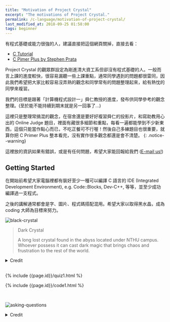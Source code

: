 ```yaml
---
title: "Motivation of Project Crystal"
excerpt: "The motivations of Project Crystal."
permalink: /c-language/motivation-of-project-crystal/
last_modified_at: 2018-09-25 01:58:00
tags: beginner
---
```


有程式基礎或能力很強的人，建議直接把這個網頁關掉，直接去看：
- [C Tutorial](https://www.tutorialspoint.com/cprogramming/index.htm)
- [C Pimer Plus by Stephen Prata](http://a.co/d/deD8s7I)

Project Crystal 的觀眾群設定為剛進清大資工系但卻沒有程式基礎的人。一般而言上課的進度較快，很容易漏聽一些上課重點，通常同學遇到的問題都很雷同，因此我們希望把大家比較容易沒弄熟的觀念和同學常有的問題整理起來，給有熱忱的同學來複習。

我們的目標是跟著「計算機程式設計一」舜仁教授的進度，發布供同學參考的觀念整理。(至於能不能持續到期末就是另一回事了...)

這裡只是整理常搞混的觀念，在宿舍還是要好好複習舜仁的投影片，和寫助教用心出的 Online Judge 題目，裡面有藏很多細節和重點，每看一遍都能學到不少新東西，這個只能當作點心而已，不吃正餐可不行喔！然後自己多練題目也很重要，就算你把 C Primer Plus 整本看完，沒有實作很多觀念都還是會不清楚。
{: .notice--warning}

<!--more-->

這裡放的資訊如果有錯誤，或是有任何問題，希望大家能回報給我們 (<a href="mailto:j3.soon@msa.hinet.net">E-mail us!</a>)

## Getting Started

在開始前希望大家電腦裡都有裝好至少一種可以編譯 C 語言的 IDE (Integrated Development Environment), e.g. Code::Blocks, Dev-C++, 等等，並至少成功編譯過一支程式。

之後的講解通常都會是字、圖片、程式碼搭配混用。希望大家以取得黑水晶，成為 coding 大師為目標來努力。

![black-crystal]({{site.imgs}}{{page.id}}/crystal_black.png)

> Dark Crystal
>
> A long lost crystal found in the abyss located under NTHU campus.<br/>Whoever possess it can cast dark magic that brings chaos and frustration to the rest of the world.

<details><summary markdown="span">Credit</summary>The black crystal above is licensed by <a href="https://www.instagram.com/j00bcat/">Jenny</a>.</details><br/>

{% include {{page.id}}/quiz1.html %}

{% include {{page.id}}/code1.html %}

<br/>

![asking-questions]({{site.imgs}}{{page.id}}/asking-questions-grant-snider.jpg)
<details><summary markdown="span">Credit</summary><div markdown="1">
[Incidental Comics by Grant Snider](http://www.incidentalcomics.com/2015/08/asking-questions.html) is licensed under a [Creative Commons Attribution-NonCommercial-NoDerivatives 4.0 International License](https://creativecommons.org/licenses/by-nc-nd/4.0/).
</div></details>
